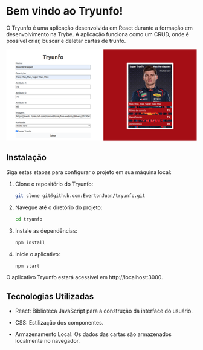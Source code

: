 # Bem vindo ao Tryunfo!

O Tryunfo é uma aplicação desenvolvida em React durante a formação em desenvolvimento na Trybe. A aplicação funciona como um CRUD, onde é possível criar, buscar e deletar cartas de trunfo.

![Screenshot do Tryunfo](public/screenshot.png)

## Instalação

Siga estas etapas para configurar o projeto em sua máquina local:

1. Clone o repositório do Tryunfo:

   ```bash
   git clone git@github.com:EwertonJuan/tryunfo.git
   ```

2. Navegue até o diretório do projeto:

   ```bash
   cd tryunfo
   ```

3. Instale as dependências:

   ```bash
   npm install
   ```

4. Inicie o aplicativo:

   ```bash
   npm start
   ```

O aplicativo Tryunfo estará acessível em http://localhost:3000.

## Tecnologias Utilizadas

- React: Biblioteca JavaScript para a construção da interface do usuário.

- CSS: Estilização dos componentes.

- Armazenamento Local: Os dados das cartas são armazenados localmente no navegador.
